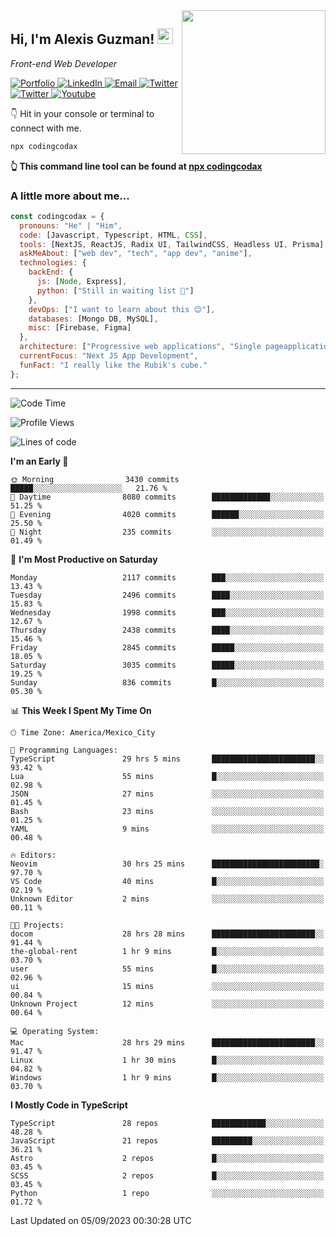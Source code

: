 <img align='right' src="https://media.giphy.com/media/M9gbBd9nbDrOTu1Mqx/giphy.gif" width="230">
<h2>Hi, I'm Alexis Guzman! <img src="https://media.giphy.com/media/hvRJCLFzcasrR4ia7z/giphy.gif" width="25px"></h2>
<p><em>Front-end Web Developer</em></p>

<p>
  <a href='https://www.codingcodax.dev' target='_blank'>
    <img alt='Portfolio' src='https://img.shields.io/badge/Portfolio-black?logo=vercel&style=flat-square'>
  </a>
  <a href='https://linkedin.com/in/codingcodax' target='_blank'>
    <img alt='LinkedIn' src='https://img.shields.io/badge/LinkedIn-black?logo=LinkedIn&style=flat-square'>
  </a>
  <a href='mailto:codingcodax@gmail.com' target='_blank'>
    <img alt='Email' src='https://img.shields.io/badge/Email-black?logo=Gmail&style=flat-square'>
  </a>
  <a href='https://twitter.com/codingcodax' target='_blank'>
    <img alt='Twitter' src='https://img.shields.io/badge/Twitter-black?logo=Twitter&style=flat-square'>
  </a>
  <a href='https://www.instagram.com/codingcodax' target='_blank'>
    <img alt='Twitter' src='https://img.shields.io/badge/Instagram-black?logo=Instagram&style=flat-square'>
  </a>
  <a href='https://www.youtube.com/@codingcodax' target='_blank'>
    <img alt='Youtube' src='https://img.shields.io/badge/YouTube-black?logo=Youtube&style=flat-square'>
  </a>
</p>

👇 Hit in your console or terminal to connect with me.

```bash
npx codingcodax 
```
**👆 This command line tool can be found at [npx codingcodax](https://github.com/codingcodax/npx-codingcodax)**

<h3>A little more about me...</h3>

```javascript
const codingcodax = {
  pronouns: "He" | "Him",
  code: [Javascript, Typescript, HTML, CSS],
  tools: [NextJS, ReactJS, Radix UI, TailwindCSS, Headless UI, Prisma],
  askMeAbout: ["web dev", "tech", "app dev", "anime"],
  technologies: {
    backEnd: {
      js: [Node, Express],
      python: ["Still in waiting list 🥲"]
    },
    devOps: ["I want to learn about this 😊"],
    databases: [Mongo DB, MySQL],
    misc: [Firebase, Figma]
  },
  architecture: ["Progressive web applications", "Single pageapplications"],
  currentFocus: "Next JS App Development",
  funFact: "I really like the Rubik's cube."
};
```

---

<!--START_SECTION:waka-->
![Code Time](http://img.shields.io/badge/Code%20Time-1%2C706%20hrs%2018%20mins-blue)

![Profile Views](http://img.shields.io/badge/Profile%20Views-5-blue)

![Lines of code](https://img.shields.io/badge/From%20Hello%20World%20I%27ve%20Written-9.5%20million%20lines%20of%20code-blue)

**I'm an Early 🐤** 

```text
🌞 Morning                3430 commits        █████░░░░░░░░░░░░░░░░░░░░   21.76 % 
🌆 Daytime                8080 commits        █████████████░░░░░░░░░░░░   51.25 % 
🌃 Evening                4020 commits        ██████░░░░░░░░░░░░░░░░░░░   25.50 % 
🌙 Night                  235 commits         ░░░░░░░░░░░░░░░░░░░░░░░░░   01.49 % 
```
📅 **I'm Most Productive on Saturday** 

```text
Monday                   2117 commits        ███░░░░░░░░░░░░░░░░░░░░░░   13.43 % 
Tuesday                  2496 commits        ████░░░░░░░░░░░░░░░░░░░░░   15.83 % 
Wednesday                1998 commits        ███░░░░░░░░░░░░░░░░░░░░░░   12.67 % 
Thursday                 2438 commits        ████░░░░░░░░░░░░░░░░░░░░░   15.46 % 
Friday                   2845 commits        █████░░░░░░░░░░░░░░░░░░░░   18.05 % 
Saturday                 3035 commits        █████░░░░░░░░░░░░░░░░░░░░   19.25 % 
Sunday                   836 commits         █░░░░░░░░░░░░░░░░░░░░░░░░   05.30 % 
```


📊 **This Week I Spent My Time On** 

```text
🕑︎ Time Zone: America/Mexico_City

💬 Programming Languages: 
TypeScript               29 hrs 5 mins       ███████████████████████░░   93.42 % 
Lua                      55 mins             █░░░░░░░░░░░░░░░░░░░░░░░░   02.98 % 
JSON                     27 mins             ░░░░░░░░░░░░░░░░░░░░░░░░░   01.45 % 
Bash                     23 mins             ░░░░░░░░░░░░░░░░░░░░░░░░░   01.25 % 
YAML                     9 mins              ░░░░░░░░░░░░░░░░░░░░░░░░░   00.48 % 

🔥 Editors: 
Neovim                   30 hrs 25 mins      ████████████████████████░   97.70 % 
VS Code                  40 mins             █░░░░░░░░░░░░░░░░░░░░░░░░   02.19 % 
Unknown Editor           2 mins              ░░░░░░░░░░░░░░░░░░░░░░░░░   00.11 % 

🐱‍💻 Projects: 
docom                    28 hrs 28 mins      ███████████████████████░░   91.44 % 
the-global-rent          1 hr 9 mins         █░░░░░░░░░░░░░░░░░░░░░░░░   03.70 % 
user                     55 mins             █░░░░░░░░░░░░░░░░░░░░░░░░   02.96 % 
ui                       15 mins             ░░░░░░░░░░░░░░░░░░░░░░░░░   00.84 % 
Unknown Project          12 mins             ░░░░░░░░░░░░░░░░░░░░░░░░░   00.64 % 

💻 Operating System: 
Mac                      28 hrs 29 mins      ███████████████████████░░   91.47 % 
Linux                    1 hr 30 mins        █░░░░░░░░░░░░░░░░░░░░░░░░   04.82 % 
Windows                  1 hr 9 mins         █░░░░░░░░░░░░░░░░░░░░░░░░   03.70 % 
```

**I Mostly Code in TypeScript** 

```text
TypeScript               28 repos            ████████████░░░░░░░░░░░░░   48.28 % 
JavaScript               21 repos            █████████░░░░░░░░░░░░░░░░   36.21 % 
Astro                    2 repos             █░░░░░░░░░░░░░░░░░░░░░░░░   03.45 % 
SCSS                     2 repos             █░░░░░░░░░░░░░░░░░░░░░░░░   03.45 % 
Python                   1 repo              ░░░░░░░░░░░░░░░░░░░░░░░░░   01.72 % 
```




 Last Updated on 05/09/2023 00:30:28 UTC
<!--END_SECTION:waka-->
